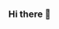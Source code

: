 ### Hi there 👋

<!--
**saikiranagiru/saikiranagiru** is a ✨ _special_ ✨ repository because its `README.md` (this file) appears on your GitHub profile.

Here are some ideas to get you started:

- 🌱 I’m currently learning New Techologies and Languages from the master's degree which helps to foucs on my carrer.
- 📫 How to reach me: mail me at: ska180497@gmail.com
- 😄 Pronouns: he/him 
- ⚡ Fun fact: I know it's crazy, but I love to eat!
-->
